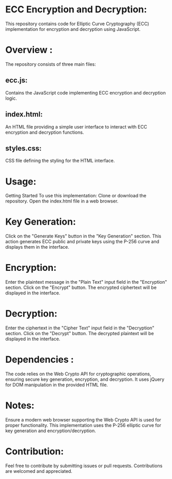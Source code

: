 # ECC Encryption and Decryption:
This repository contains code for Elliptic Curve Cryptography (ECC) implementation for encryption and decryption using JavaScript.

# Overview :
The repository consists of three main files:

## ecc.js: 
Contains the JavaScript code implementing ECC encryption and decryption logic.
## index.html: 
An HTML file providing a simple user interface to interact with ECC encryption and decryption functions.
## styles.css: 
CSS file defining the styling for the HTML interface.


# Usage:

Getting Started
To use this implementation:
Clone or download the repository.
Open the index.html file in a web browser.
# Key Generation:
Click on the "Generate Keys" button in the "Key Generation" section.
This action generates ECC public and private keys using the P-256 curve and displays them in the interface.
# Encryption:
Enter the plaintext message in the "Plain Text" input field in the "Encryption" section.
Click on the "Encrypt" button.
The encrypted ciphertext will be displayed in the interface.
# Decryption:
Enter the ciphertext in the "Cipher Text" input field in the "Decryption" section.
Click on the "Decrypt" button.
The decrypted plaintext will be displayed in the interface.
# Dependencies :
The code relies on the Web Crypto API for cryptographic operations, ensuring secure key generation, encryption, and decryption.
It uses jQuery for DOM manipulation in the provided HTML file.
# Notes:
Ensure a modern web browser supporting the Web Crypto API is used for proper functionality.
This implementation uses the P-256 elliptic curve for key generation and encryption/decryption.
# Contribution:
Feel free to contribute by submitting issues or pull requests. Contributions are welcomed and appreciated.
